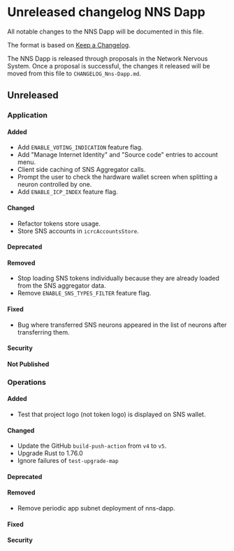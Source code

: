 
# Unreleased changelog NNS Dapp

All notable changes to the NNS Dapp will be documented in this file.

The format is based on [Keep a Changelog](https://keepachangelog.com/en/1.0.0/).

The NNS Dapp is released through proposals in the Network Nervous System. Once a
proposal is successful, the changes it released will be moved from this file to
`CHANGELOG_Nns-Dapp.md`.

## Unreleased

### Application

#### Added

* Add `ENABLE_VOTING_INDICATION` feature flag.
* Add "Manage Internet Identity" and "Source code" entries to account menu.
* Client side caching of SNS Aggregator calls.
* Prompt the user to check the hardware wallet screen when splitting a neuron controlled by one.
* Add `ENABLE_ICP_INDEX` feature flag.

#### Changed

* Refactor tokens store usage.
* Store SNS accounts in `icrcAccountsStore`.

#### Deprecated

#### Removed

* Stop loading SNS tokens individually because they are already loaded from the SNS aggregator data.
* Remove `ENABLE_SNS_TYPES_FILTER` feature flag.

#### Fixed

* Bug where transferred SNS neurons appeared in the list of neurons after transferring them.

#### Security

#### Not Published

### Operations

#### Added

* Test that project logo (not token logo) is displayed on SNS wallet.

#### Changed

* Update the GitHub `build-push-action` from `v4` to `v5`.
* Upgrade Rust to 1.76.0
* Ignore failures of `test-upgrade-map`

#### Deprecated

#### Removed

* Remove periodic app subnet deployment of nns-dapp.

#### Fixed

#### Security
